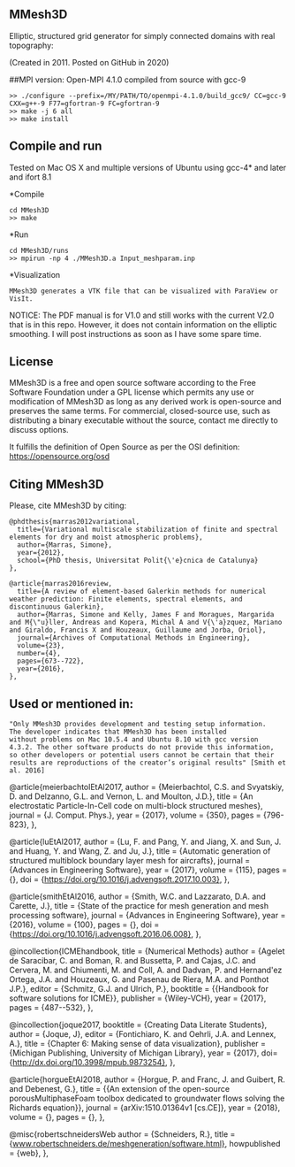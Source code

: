 MMesh3D
--------
Elliptic, structured grid generator for simply connected domains with real topography:

(Created in 2011. Posted on GitHub in 2020)

##MPI version:
Open-MPI 4.1.0 compiled from source with gcc-9

```
>> ./configure --prefix=/MY/PATH/TO/openmpi-4.1.0/build_gcc9/ CC=gcc-9 CXX=g++-9 F77=gfortran-9 FC=gfortran-9
>> make -j 6 all
>> make install
```

## Compile and run
Tested on Mac OS X and multiple versions of Ubuntu using gcc-4* and later and ifort 8.1

*Compile
```
cd MMesh3D
>> make
```

*Run
```
cd MMesh3D/runs
>> mpirun -np 4 ./MMesh3D.a Input_meshparam.inp
```

*Visualization
```
MMesh3D generates a VTK file that can be visualized with ParaView or VisIt.
```

NOTICE: The PDF manual is for V1.0 and still works with the current V2.0 that is in this repo. However, it does not contain information on the elliptic smoothing. 
I will post instructions as soon as I have some spare time. 

## License
MMesh3D is a free and open source software according to the Free Software Foundation under a GPL license which permits any use or modification of MMesh3D as long as any derived work is open-source and preserves the same terms. For commercial, closed-source use, such as distributing a binary executable without the source, contact me directly to discuss options.

It fulfills the definition of Open Source as per the OSI definition: https://opensource.org/osd



## Citing MMesh3D
Please, cite MMesh3D by citing:
```
@phdthesis{marras2012variational,
  title={Variational multiscale stabilization of finite and spectral elements for dry and moist atmospheric problems},
  author={Marras, Simone},
  year={2012},
  school={PhD thesis, Universitat Polit{\'e}cnica de Catalunya}
},

@article{marras2016review,
  title={A review of element-based Galerkin methods for numerical weather prediction: Finite elements, spectral elements, and discontinuous Galerkin},
  author={Marras, Simone and Kelly, James F and Moragues, Margarida and M{\"u}ller, Andreas and Kopera, Michal A and V{\'a}zquez, Mariano and Giraldo, Francis X and Houzeaux, Guillaume and Jorba, Oriol},
  journal={Archives of Computational Methods in Engineering},
  volume={23},
  number={4},
  pages={673--722},
  year={2016},
},
```

## Used or mentioned in:

```
"Only MMesh3D provides development and testing setup information. 
The developer indicates that MMesh3D has been installed
without problems on Mac 10.5.4 and Ubuntu 8.10 with gcc version
4.3.2. The other software products do not provide this information,
so other developers or potential users cannot be certain that their
results are reproductions of the creator’s original results" [Smith et al. 2016]
```

@article{meierbachtolEtAl2017,
  author = {Meierbachtol, C.S. and Svyatskiy, D. and Delzanno, G.L. and Vernon, L. and Moulton, J.D.},
  title = {An electrostatic Particle-In-Cell code on multi-block structured meshes},
  journal = {J. Comput. Phys.},
  year = {2017},
  volume = {350},
  pages = {796-823},
},

@article{luEtAl2017,
  author = {Lu, F. and Pang, Y. and Jiang, X. and Sun, J. and Huang, Y. and Wang, Z. and Ju, J.},
  title = {Automatic generation of structured multiblock boundary layer mesh for aircrafts},
  journal = {Advances in Engineering Software},
  year = {2017},
  volume = {115},
  pages = {},
  doi = {https://doi.org/10.1016/j.advengsoft.2017.10.003},
},

@article{smithEtAl2016,
  author = {Smith, W.C. and Lazzarato, D.A. and Carette, J.},
  title = {State of the practice for mesh generation and mesh processing software},
  journal = {Advances in Engineering Software},
  year = {2016},
  volume = {100},
  pages = {},
  doi = {https://doi.org/10.1016/j.advengsoft.2016.06.008},
},

@incollection{ICMEhandbook,
   title = {Numerical Methods}
   author = {Agelet de Saracibar, C. and Boman, R. and Bussetta, P. and Cajas, J.C. and Cervera, M. and Chiumenti, M. and Coll, A. and Dadvan, P. and Hernand\'ez Ortega, J.A. and Houzeaux, G. and Pasenau de Riera, M.A. and Ponthot J.P.}, 
   editor = {Schmitz, G.J. and Ulrich, P.},
   booktitle = {{Handbook for software solutions for ICME}},
   publisher = {Wiley-VCH},
   year  = {2017},
   pages  = {487--532},
},

@incollection{joque2017,
   booktitle = {Creating Data Literate Students},
   author = {Joque, J},
   editor = {Fontichiaro, K. and Oehrli, J.A. and Lennex, A.},
   title = {Chapter 6: Making sense of data visualization},
   publisher = {Michigan Publishing, University of Michigan Library},
   year  = {2017},
   doi={http://dx.doi.org/10.3998/mpub.9873254},
},

@article{horgueEtAl2018,
  author = {Horgue, P. and Franc, J. and Guibert, R. and Debenest, G.},
  title = {{An extension of the open-source porousMultiphaseFoam toolbox dedicated to groundwater flows solving the Richards equation}},
  journal = {arXiv:1510.01364v1 [cs.CE]},
  year = {2018},
  volume = {},
  pages = {},
},

@misc{robertschneidersWeb
    author = {Schneiders, R.},
    title = {www.robertschneiders.de/meshgeneration/software.html},
    howpublished = {web},
},


